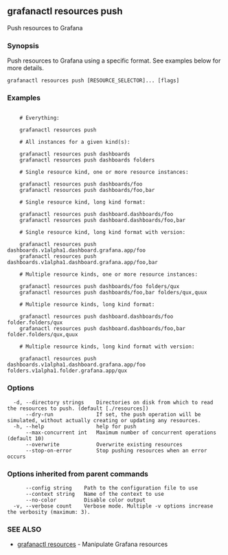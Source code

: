 ## grafanactl resources push

Push resources to Grafana

### Synopsis

Push resources to Grafana using a specific format. See examples below for more details.

```
grafanactl resources push [RESOURCE_SELECTOR]... [flags]
```

### Examples

```

	# Everything:

	grafanactl resources push

	# All instances for a given kind(s):

	grafanactl resources push dashboards
	grafanactl resources push dashboards folders

	# Single resource kind, one or more resource instances:

	grafanactl resources push dashboards/foo
	grafanactl resources push dashboards/foo,bar

	# Single resource kind, long kind format:

	grafanactl resources push dashboard.dashboards/foo
	grafanactl resources push dashboard.dashboards/foo,bar

	# Single resource kind, long kind format with version:

	grafanactl resources push dashboards.v1alpha1.dashboard.grafana.app/foo
	grafanactl resources push dashboards.v1alpha1.dashboard.grafana.app/foo,bar

	# Multiple resource kinds, one or more resource instances:

	grafanactl resources push dashboards/foo folders/qux
	grafanactl resources push dashboards/foo,bar folders/qux,quux

	# Multiple resource kinds, long kind format:

	grafanactl resources push dashboard.dashboards/foo folder.folders/qux
	grafanactl resources push dashboard.dashboards/foo,bar folder.folders/qux,quux

	# Multiple resource kinds, long kind format with version:

	grafanactl resources push dashboards.v1alpha1.dashboard.grafana.app/foo folders.v1alpha1.folder.grafana.app/qux
```

### Options

```
  -d, --directory strings    Directories on disk from which to read the resources to push. (default [./resources])
      --dry-run              If set, the push operation will be simulated, without actually creating or updating any resources.
  -h, --help                 help for push
      --max-concurrent int   Maximum number of concurrent operations (default 10)
      --overwrite            Overwrite existing resources
      --stop-on-error        Stop pushing resources when an error occurs
```

### Options inherited from parent commands

```
      --config string    Path to the configuration file to use
      --context string   Name of the context to use
      --no-color         Disable color output
  -v, --verbose count    Verbose mode. Multiple -v options increase the verbosity (maximum: 3).
```

### SEE ALSO

* [grafanactl resources](grafanactl_resources.md)	 - Manipulate Grafana resources

